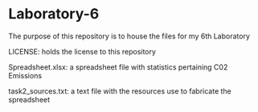 # Laboratory-6
The purpose of this repository is to house the files for my 6th Laboratory 

LICENSE: holds the license to this repository

Spreadsheet.xlsx: a spreadsheet file with statistics pertaining C02 Emissions

task2_sources.txt: a text file with the resources use to fabricate the spreadsheet

